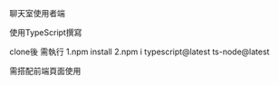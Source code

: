 聊天室使用者端

使用TypeScript撰寫

clone後 需執行 1.npm install
              2.npm i typescript@latest ts-node@latest
              
需搭配前端頁面使用
